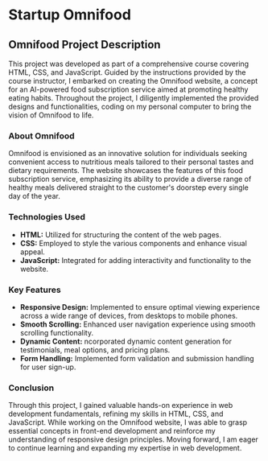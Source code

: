 <h1>Startup Omnifood</h1>
 
<h2>Omnifood Project Description</h2>

<p>This project was developed as part of a comprehensive course covering HTML, CSS, and JavaScript. Guided by the instructions provided by the course instructor, I embarked on creating the Omnifood website, a concept for an AI-powered food subscription service aimed at promoting healthy eating habits. Throughout the project, I diligently implemented the provided designs and functionalities, coding on my personal computer to bring the vision of Omnifood to life.</p>

<h3>About Omnifood</h3>

<p>Omnifood is envisioned as an innovative solution for individuals seeking convenient access to nutritious meals tailored to their personal tastes and dietary requirements. The website showcases the features of this food subscription service, emphasizing its ability to provide a diverse range of healthy meals delivered straight to the customer's doorstep every single day of the year.</p>

<h3>Technologies Used</h3>

<p>
<ul>
  <li>
    <strong>HTML:</strong> Utilized for structuring the content of the web
    pages.
  </li>
  <li>
    <strong>CSS:</strong> Employed to style the various components and enhance
    visual appeal.
  </li>
  <li>
    <strong>JavaScript:</strong> Integrated for adding interactivity and functionality to the website.
  </li>
</ul>
</p>

<h3>Key Features</h3>

<p>
<ul>
  <li>
    <strong>Responsive Design:</strong> Implemented to ensure optimal viewing experience across a wide range of devices, from desktops to mobile phones.
  </li>
  <li>
    <strong>Smooth Scrolling:</strong> Enhanced user navigation experience using smooth scrolling functionality.
  </li>
  <li>
    <strong>Dynamic Content:</strong> ncorporated dynamic content generation for testimonials, meal options, and pricing plans.
  </li>
  <li>
    <strong>Form Handling:</strong> Implemented form validation and submission handling for user sign-up.
  </li>
</ul>
</p>

<h3>Conclusion</h3>

<p>Through this project, I gained valuable hands-on experience in web development fundamentals, refining my skills in HTML, CSS, and JavaScript. While working on the Omnifood website, I was able to grasp essential concepts in front-end development and reinforce my understanding of responsive design principles. Moving forward, I am eager to continue learning and expanding my expertise in web development.</p>
